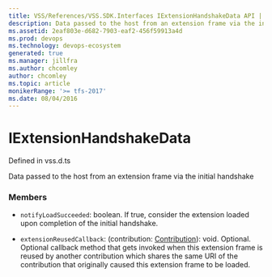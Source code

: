 ```yaml
---
title: VSS/References/VSS.SDK.Interfaces IExtensionHandshakeData API | Extensions for Azure DevOps Services
description: Data passed to the host from an extension frame via the initial handshake
ms.assetid: 2eaf803e-d682-7903-eaf2-456f59913a4d
ms.prod: devops
ms.technology: devops-ecosystem
generated: true
ms.manager: jillfra
ms.author: chcomley
author: chcomley
ms.topic: article
monikerRange: '>= tfs-2017'
ms.date: 08/04/2016
---
```


# IExtensionHandshakeData

Defined in vss.d.ts


Data passed to the host from an extension frame via the initial handshake 

### Members

* `notifyLoadSucceeded`: boolean. If true, consider the extension loaded upon completion of the initial handshake.

* `extensionReusedCallback`: (contribution: [Contribution](../../../VSS/References/SDK_Interfaces/Contribution.md)): void. Optional. Optional callback method that gets invoked when this extension frame is reused by another contribution
which shares the same URI of the contribution that originally caused this extension frame to be loaded.

